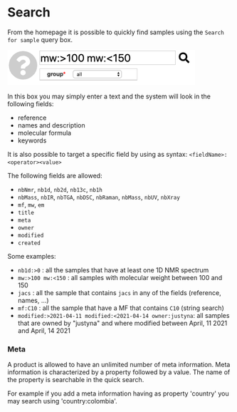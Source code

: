 # Search

From the homepage it is possible to quickly find samples using the `Search for sample` query box.

![](search.png)

In this box you may simply enter a text and the system will look in the following fields:

- reference
- names and description
- molecular formula
- keywords

It is also possible to target a specific field by using as syntax: `<fieldName>:<operator><value>`

The following fields are allowed:

- `nbNmr`, `nb1d`, `nb2d`, `nb13c`, `nb1h`
- `nbMass`, `nbIR`, `nbTGA`, `nbDSC`, `nbRaman`, `nbMass`, `nbUV`, `nbXray`
- `mf`, `mw`, `em`
- `title`
- `meta`
- `owner`
- `modified`
- `created`

Some examples:

- `nb1d:>0` : all the samples that have at least one 1D NMR spectrum
- `mw:>100 mw:<150` : all samples with molecular weight between 100 and 150
- `jacs` : all the sample that contains `jacs` in any of the fields (reference, names, ...)
- `mf:C10` : all the sample that have a MF that contains `C10` (string search)
- `modified:>2021-04-11 modified:<2021-04-14 owner:justyna`: all samples that are owned by "justyna" and where modified between April, 11 2021 and April, 14 2021

### Meta

A product is allowed to have an unlimited number of meta information. Meta information is characterized by a property followed by a value. The name of the property is searchable in the quick search.

For example if you add a meta information having as property 'country' you may search using 'country:colombia'.
